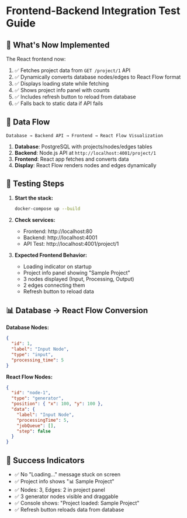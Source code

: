 # Frontend-Backend Integration Test Guide

## 🚀 What's Now Implemented

The React frontend now:
1. ✅ Fetches project data from `GET /project/1` API
2. ✅ Dynamically converts database nodes/edges to React Flow format  
3. ✅ Displays loading state while fetching
4. ✅ Shows project info panel with counts
5. ✅ Includes refresh button to reload from database
6. ✅ Falls back to static data if API fails

## 🔄 Data Flow

```
Database → Backend API → Frontend → React Flow Visualization
```

1. **Database**: PostgreSQL with projects/nodes/edges tables
2. **Backend**: Node.js API at `http://localhost:4001/project/1`
3. **Frontend**: React app fetches and converts data
4. **Display**: React Flow renders nodes and edges dynamically

## 🧪 Testing Steps

1. **Start the stack:**
   ```bash
   docker-compose up --build
   ```

2. **Check services:**
   - Frontend: http://localhost:80
   - Backend: http://localhost:4001
   - API Test: http://localhost:4001/project/1

3. **Expected Frontend Behavior:**
   - Loading indicator on startup
   - Project info panel showing "Sample Project"
   - 3 nodes displayed (Input, Processing, Output)
   - 2 edges connecting them
   - Refresh button to reload data

## 📊 Database → React Flow Conversion

**Database Nodes:**
```json
{
  "id": 1,
  "label": "Input Node", 
  "type": "input",
  "processing_time": 5
}
```

**React Flow Nodes:**
```json
{
  "id": "node-1",
  "type": "generator",
  "position": { "x": 100, "y": 100 },
  "data": {
    "label": "Input Node",
    "processingTime": 5,
    "jobQueue": [],
    "step": false
  }
}
```

## 🎯 Success Indicators

- ✅ No "Loading..." message stuck on screen
- ✅ Project info shows "📊 Sample Project" 
- ✅ Nodes: 3, Edges: 2 in project panel
- ✅ 3 generator nodes visible and draggable
- ✅ Console shows: "Project loaded: Sample Project"
- ✅ Refresh button reloads data from database